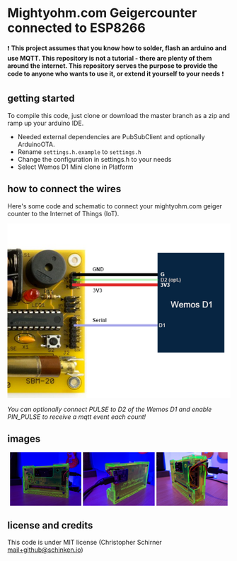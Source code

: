 # Mightyohm.com Geigercounter connected to ESP8266

❗ **This project assumes that you know how to solder, flash an arduino and use MQTT. This repository is not a tutorial - there are plenty of them around the internet. This repository serves the purpose to provide the code to anyone who wants to use it, or extend it yourself to your needs** ❗

## getting started

To compile this code, just clone or download the master branch as a zip and ramp up your arduino IDE.

* Needed external dependencies are PubSubClient and optionally ArduinoOTA.
* Rename `settings.h.example` to `settings.h`
* Change the configuration in settings.h to your needs
* Select Wemos D1 Mini clone in Platform


## how to connect the wires
Here's some code and schematic to connect your mightyohm.com geiger counter to the Internet of Things (IoT).

![Schematic](https://raw.githubusercontent.com/schinken/esp8266-geigercounter/master/images/schematic.png "How to connect")

*You can optionally connect PULSE to D2 of the Wemos D1 and enable PIN_PULSE to receive a mqtt event each count!*

## images

<p align="middle">
<img src="https://raw.githubusercontent.com/schinken/esp8266-geigercounter/master/images/img-1.jpg" width="32%">
<img src="https://raw.githubusercontent.com/schinken/esp8266-geigercounter/master/images/img-2.jpg" width="32%">
<img src="https://raw.githubusercontent.com/schinken/esp8266-geigercounter/master/images/img-3.jpg" width="32%">
</p>

## license and credits

This code is under MIT license (Christopher Schirner <mail+github@schinken.io>)


